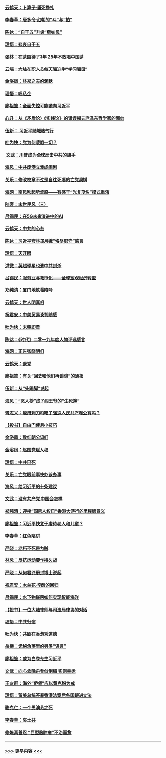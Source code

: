 #### [云鹤天：卜算子‧垂死挣扎](../pages/nsc993/n11739956.md?t=12240244) 
#### [李春草：唐多令‧红朝的“斗”与“拍”](../pages/nsc993/n11739830.md?t=12240244) 
#### [陈达：“自干五”升级“牵妨母”](../pages/nsc993/n11739724.md?t=12240244) 
#### [理悟：悲哀自干五](../pages/nsc993/n11739547.md?t=12240244) 
#### [张林：在茶园待了3年 25年不敢喝中国茶](../pages/nsc993/n11739240.md?t=12240244) 
#### [云端：大陆在职人员每天强迫学“学习强国”](../pages/nsc993/n11738735.md?t=12240244) 
#### [金浴凤：林郑之夫的渊默](../pages/nsc993/n11737735.md?t=12240244) 
#### [理悟：叹私企](../pages/nsc993/n11737715.md?t=12240244) 
#### [廖祖笙：全面失控可能袭向习近平](../pages/nsc993/n11737704.md?t=12240244) 
#### [心升：从《矛盾论》《实践论》的谬误揭去毛泽东哲学家的面纱](../pages/nsc993/n11736962.md?t=12240244) 
#### [伍新： 习近平赌城赌气行](../pages/nsc993/n11736929.md?t=12240244) 
#### [吐为快：党为何凌蹈一切？](../pages/nsc993/n11736915.md?t=12240244) 
#### [ 文武：川普成为全球反击中共的旗手](../pages/nsc993/n11736882.md?t=12240244) 
#### [海风：中共废港立澳成闹剧](../pages/nsc993/n11735857.md?t=12240244) 
#### [关乐：修改校章不过是自往死凑的亡党臭棋](../pages/nsc993/n11735097.md?t=12240244) 
#### [海网：南风吹起势燎原——有感于“光复茂名”模式重演](../pages/nsc993/n11732308.md?t=12240244) 
#### [陆客：末世民风（三）](../pages/nsc993/n11732211.md?t=12240244) 
#### [吕锡民：在5G未来演进中的AI](../pages/nsc993/n11730010.md?t=12240244) 
#### [云鹤天：中共的心态](../pages/nsc993/n11729906.md?t=12240244) 
#### [陈达：习近平夸林郑月娥“恪尽职守”感言](../pages/nsc993/n11729881.md?t=12240244) 
#### [理悟：天开眼](../pages/nsc993/n11729699.md?t=12240244) 
#### [洪微：英超球星也遭中共封杀](../pages/nsc993/n11727243.md?t=12240244) 
#### [吕锡民：服务业与城市化——全球宏观经济转型](../pages/nsc993/n11725845.md?t=12240244) 
#### [郑纯清：厦门地铁塌陷吟](../pages/nsc993/n11725813.md?t=12240244) 
#### [云鹤天：世人明真相](../pages/nsc993/n11725621.md?t=12240244) 
#### [祝君安：中美贸易谈判随感](../pages/nsc993/n11725609.md?t=12240244) 
#### [吐为快：末朝即景](../pages/nsc993/n11723365.md?t=12240244) 
#### [陈达：《时代》二零一九年度人物评选感言](../pages/nsc993/n11723337.md?t=12240244) 
#### [海网：正告张晓明们](../pages/nsc993/n11723228.md?t=12240244) 
#### [云鹤天：退党](../pages/nsc993/n11723056.md?t=12240244) 
#### [廖祖笙：有关“回去和他们再谈谈”的通报](../pages/nsc993/n11722442.md?t=12240244) 
#### [伍新：从“头踢脚”说起](../pages/nsc993/n11722429.md?t=12240244) 
#### [海风：“恶人榜”成了阎王爷的“生死簿”](../pages/nsc993/n11722272.md?t=12240244) 
#### [胥志义：能用剌刀和鞭子强迫人民共产和公有吗？](../pages/nsc993/n11720569.md?t=12240244) 
#### [【投书】自由门使用小技巧](../pages/nsc993/n11720180.md?t=12240244) 
#### [金浴凤：致红朝公知们](../pages/nsc993/n11720563.md?t=12240244) 
#### [金浴凤：赵国党赋人权](../pages/nsc993/n11720533.md?t=12240244) 
#### [理悟：中共已死](../pages/nsc993/n11720233.md?t=12240244) 
#### [关乐：亡党眼前事快办该办事](../pages/nsc993/n11719160.md?t=12240244) 
#### [海风：给习近平的十条建议](../pages/nsc993/n11717616.md?t=12240244) 
#### [文武：没有共产党 中国会怎样](../pages/nsc993/n11717584.md?t=12240244) 
#### [郑纯清：迎接“国际人权日”香港大游行的里程牌意义](../pages/nsc993/n11717417.md?t=12240244) 
#### [廖祖笙：习近平快意于虐待老人和儿童？](../pages/nsc993/n11715313.md?t=12240244) 
#### [李春草：红色陷阱](../pages/nsc993/n11715029.md?t=12240244) 
#### [严晓：老朽不死是为贼](../pages/nsc993/n11712910.md?t=12240244) 
#### [林忌：反抗运动要作持久战](../pages/nsc993/n11712623.md?t=12240244) 
#### [严晓：从何君尧册封博士说起](../pages/nsc993/n11712465.md?t=12240244) 
#### [祝君安：木兰花·辛酸的回归](../pages/nsc993/n11712381.md?t=12240244) 
#### [吕锡民：水下物联网如何实现智能海洋](../pages/nsc993/n11711158.md?t=12240244) 
#### [【投书】一位大陆律师与司法局律协的对话](../pages/nsc993/n11709675.md?t=12240244) 
#### [理悟：中共归宿](../pages/nsc993/n11710059.md?t=12240244) 
#### [吐为快：共匪在香港秀道德](../pages/nsc993/n11709979.md?t=12240244) 
#### [岳横：诡秘角落里的另类“语言”](../pages/nsc993/n11709792.md?t=12240244) 
#### [廖祖笙：或为白卷先生习近平](../pages/nsc993/n11708330.md?t=12240244) 
#### [文武：向心孟晚舟看似倒楣 实则幸运](../pages/nsc993/n11708236.md?t=12240244) 
#### [王友群：海外“侨领”应以黄克锵为戒](../pages/nsc993/n11706176.md?t=12240244) 
#### [理悟：贺美总统签署香港法案后各国跟进立法](../pages/nsc993/n11706853.md?t=12240244) 
#### [骆克仁：一个男演员之死](../pages/nsc993/n11706677.md?t=12240244) 
#### [李春草：哀土共](../pages/nsc993/n11706255.md?t=12240244) 
#### [修炼真善忍 “巨型脑肿瘤”不治而愈](../pages/nsc993/n11705340.md?t=12240244) 

----
#### [ >>> 更早内容 <<< ](../indexes/nsc993-earlier.md)
